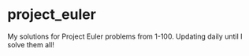 # project_euler
My solutions for Project Euler problems from 1-100. Updating daily until I solve them all!
